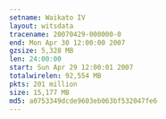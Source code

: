 ```yaml
---
setname: Waikato IV
layout: witsdata
tracename: 20070429-000000-0
end: Mon Apr 30 12:00:00 2007
gzsize: 5,328 MB
len: 24:00:00
start: Sun Apr 29 12:00:01 2007
totalwirelen: 92,554 MB
pkts: 201 million
size: 15,177 MB
md5: a0753349dcde9603eb063bf532047fe6
---
```

